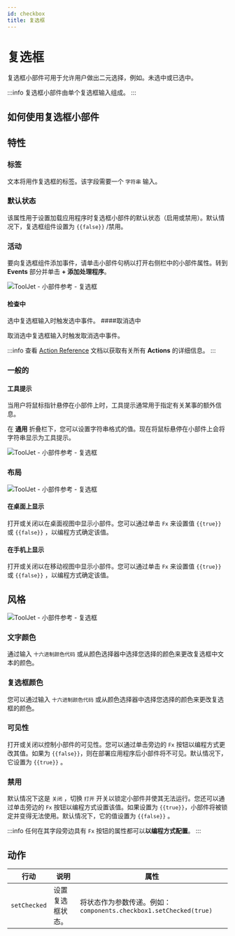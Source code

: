```yaml
---
id: checkbox
title: 复选框
---
```

# 复选框

复选框小部件可用于允许用户做出二元选择，例如。未选中或已选中。

:::info
复选框小部件由单个复选框输入组成。
:::

## 如何使用复选框小部件



## 特性

### 标签

文本将用作复选框的标签。该字段需要一个 `字符串` 输入。

### 默认状态

该属性用于设置加载应用程序时复选框小部件的默认状态（启用或禁用）。默认情况下，复选框组件设置为 `{{false}}` /禁用。

### 活动

要向复选框组件添加事件，请单击小部件句柄以打开右侧栏中的小部件属性。转到 **Events** 部分并单击 **+ 添加处理程序**。

<div style={{textAlign: 'center'}}>

<img className="screenshot-full" src="/img/widgets/checkbox/events.png" alt="ToolJet - 小部件参考 - 复选框" />

</div>

#### 检查中

选中复选框输入时触发选中事件。
####取消选中

取消选中复选框输入时触发取消选中事件。

:::info
查看 [Action Reference](/docs/category/actions-reference) 文档以获取有关所有 **Actions** 的详细信息。
:::

### 一般的
#### 工具提示

当用户将鼠标指针悬停在小部件上时，工具提示通常用于指定有关某事的额外信息。

在 **通用** 折叠栏下，您可以设置字符串格式的值。现在将鼠标悬停在小部件上会将字符串显示为工具提示。

<div style={{textAlign: 'center'}}>

<img className="screenshot-full" src="/img/tooltip.png" alt="ToolJet - 小部件参考 - 复选框" />

</div>

### 布局

<div style={{textAlign: 'center'}}>

<img className="screenshot-full" src="/img/widgets/checkbox/layout.png" alt="ToolJet - 小部件参考 - 复选框" />

</div>

#### 在桌面上显示

打开或关闭以在桌面视图中显示小部件。您可以通过单击 `Fx` 来设置值 `{{true}}` 或 `{{false}}` ，以编程方式确定该值。
#### 在手机上显示

打开或关闭以在移动视图中显示小部件。您可以通过单击 `Fx` 来设置值 `{{true}}` 或 `{{false}}` ，以编程方式确定该值。

## 风格

<div style={{textAlign: 'center'}}>

<img className="screenshot-full" src="/img/widgets/checkbox/styles.png" alt="ToolJet - 小部件参考 - 复选框" />

</div>

### 文字颜色

通过输入 `十六进制颜色代码` 或从颜色选择器中选择您选择的颜色来更改复选框中文本的颜色。

### 复选框颜色

您可以通过输入 `十六进制颜色代码` 或从颜色选择器中选择您选择的颜色来更改复选框的颜色。

### 可见性

打开或关闭以控制小部件的可见性。您可以通过单击旁边的 `Fx` 按钮以编程方式更改其值。如果为 `{{false}}`，则在部署应用程序后小部件将不可见。默认情况下，它设置为 `{{true}}` 。

### 禁用

默认情况下这是 `关闭` ，切换 `打开` 开关以锁定小部件并使其无法运行。您还可以通过单击旁边的 `Fx` 按钮以编程方式设置该值。如果设置为 `{{true}}`，小部件将被锁定并变得无法使用。默认情况下，它的值设置为 `{{false}}` 。

:::info
任何在其字段旁边具有 `Fx` 按钮的属性都可以**以编程方式配置**。
:::

## 动作

| 行动         | 说明             | 属性                                                              |
| ------------ | ---------------- | ----------------------------------------------------------------- |
| `setChecked` | 设置复选框状态。 | 将状态作为参数传递。例如：`components.checkbox1.setChecked(true)` |